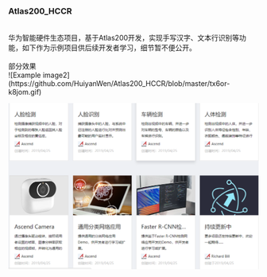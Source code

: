 <h3>Atlas200_HCCR</h3>
<br>华为智能硬件生态项目，基于Atlas200开发，实现手写汉字、文本行识别等功能，如下作为示例项目供后续开发者学习，细节暂不便公开。</br>
<br>部分效果</br>
![Example image2](https://github.com/HuiyanWen/Atlas200_HCCR/blob/master/tx6or-k8jom.gif)

![Example image2](https://github.com/HuiyanWen/Atlas200_HCCR/blob/master/1.png)


